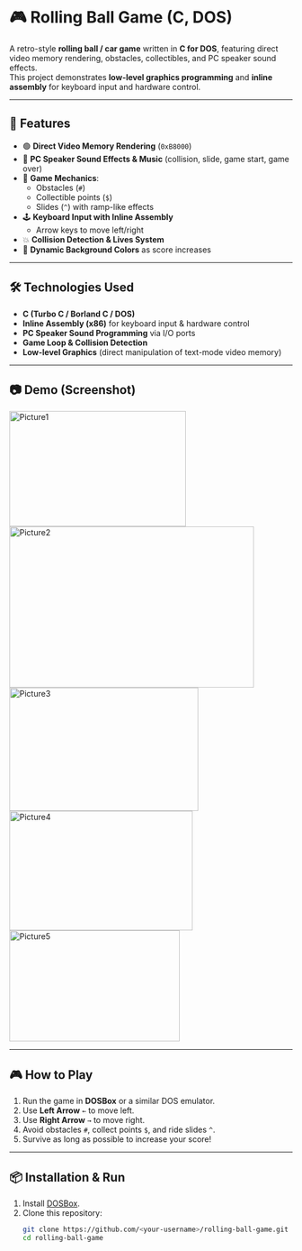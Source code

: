 # 🎮 Rolling Ball Game (C, DOS)

A retro-style **rolling ball / car game** written in **C for DOS**, featuring direct video memory rendering, obstacles, collectibles, and PC speaker sound effects.  
This project demonstrates **low-level graphics programming** and **inline assembly** for keyboard input and hardware control.  

---

## 🚀 Features
- 🟢 **Direct Video Memory Rendering** (`0xB8000`)  
- 🎵 **PC Speaker Sound Effects & Music** (collision, slide, game start, game over)  
- 🎯 **Game Mechanics**:  
  - Obstacles (`#`)  
  - Collectible points (`$`)  
  - Slides (`^`) with ramp-like effects  
- 🕹️ **Keyboard Input with Inline Assembly**  
  - Arrow keys to move left/right  
- 💥 **Collision Detection & Lives System**  
- 🌈 **Dynamic Background Colors** as score increases  

---

## 🛠️ Technologies Used
- **C (Turbo C / Borland C / DOS)**  
- **Inline Assembly (x86)** for keyboard input & hardware control  
- **PC Speaker Sound Programming** via I/O ports  
- **Game Loop & Collision Detection**  
- **Low-level Graphics** (direct manipulation of text-mode video memory)  

---

## 📷 Demo (Screenshot)
<img width="314" height="205" alt="Picture1" src="https://github.com/user-attachments/assets/784c1016-3f19-4401-b4b7-861c9c8f20e6" />
<img width="435" height="286" alt="Picture2" src="https://github.com/user-attachments/assets/6af36bb8-d80b-414b-b1b0-479322bcc9f0" />
<img width="336" height="219" alt="Picture3" src="https://github.com/user-attachments/assets/37d3667b-8c7d-481e-af35-5e89dfedbcca" />
<img width="326" height="212" alt="Picture4" src="https://github.com/user-attachments/assets/4c3fd371-055b-4287-a945-488653d94eb9" />
<img width="303" height="197" alt="Picture5" src="https://github.com/user-attachments/assets/9c130e65-ef50-4959-af35-5acf95e83982" />

---

## 🎮 How to Play
1. Run the game in **DOSBox** or a similar DOS emulator.  
2. Use **Left Arrow** `←` to move left.  
3. Use **Right Arrow** `→` to move right.  
4. Avoid obstacles `#`, collect points `$`, and ride slides `^`.  
5. Survive as long as possible to increase your score!  

---

## 📦 Installation & Run
1. Install [DOSBox](https://www.dosbox.com/).  
2. Clone this repository:
   ```bash
   git clone https://github.com/<your-username>/rolling-ball-game.git
   cd rolling-ball-game

